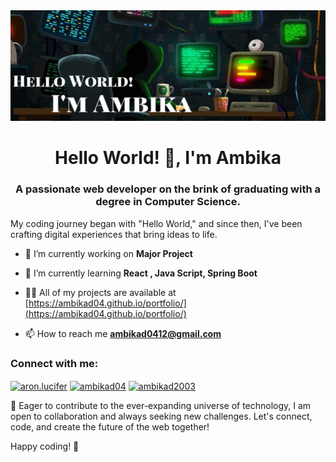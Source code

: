 <img src=https://github.com/ambikad04/ambikad04/blob/main/Github-ambika.jpg>
<h1 align="center">Hello World! 👋, I'm Ambika</h1>
<h3 align="center">A passionate web developer on the brink of graduating with a degree in Computer Science.</h3>
My coding journey began with "Hello World," and since then, I've been crafting digital experiences that bring ideas to life.

- 🔭 I’m currently working on **Major Project**

- 🌱 I’m currently learning **React , Java Script, Spring Boot**

- 👨‍💻 All of my projects are available at [https://ambikad04.github.io/portfolio/](https://ambikad04.github.io/portfolio/)

- 📫 How to reach me **ambikad0412@gmail.com**

<h3 align="left">Connect with me:</h3>
<p align="left">
<a href="https://instagram.com/aron.lucifer" target="blank"><img align="center" src="https://raw.githubusercontent.com/rahuldkjain/github-profile-readme-generator/master/src/images/icons/Social/instagram.svg" alt="aron.lucifer" height="30" width="40" /></a>
<a href="https://www.leetcode.com/ambikad04" target="blank"><img align="center" src="https://raw.githubusercontent.com/rahuldkjain/github-profile-readme-generator/master/src/images/icons/Social/leet-code.svg" alt="ambikad04" height="30" width="40" /></a>
<a href="https://www.hackerearth.com/ambikad2003" target="blank"><img align="center" src="https://raw.githubusercontent.com/rahuldkjain/github-profile-readme-generator/master/src/images/icons/Social/hackerearth.svg" alt="ambikad2003" height="30" width="40" /></a>
</p>



<p>
🚀 Eager to contribute to the ever-expanding universe of technology, I am open to collaboration and always seeking new challenges. Let's connect, code, and create the future of the web together!

Happy coding! 🚧
</p>

